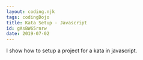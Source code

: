```yaml
---
layout: coding.njk
tags: codingDojo
title: Kata Setup - Javascript 
id: gAsBW65rnrw
date: 2019-07-02
---
```


I show how to setup a project for a kata in javascript.
